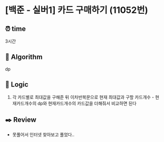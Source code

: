 # [백준 - 실버1] 카드 구매하기 (11052번)

## ⏰ **time**

3시간

## :pushpin: **Algorithm**

dp

## :round_pushpin: **Logic**

1. 각 카드별로 최대값을 구해준 뒤 이차반복문으로 현재 최대값과 구할 카드개수 - 현재카드개수의 dp와 현재카드개수의 카드값을 더해줘서 비교하면 된다

## :black_nib: **Review**

- 못풀어서 인터넷 찾아보고 풀었다..

